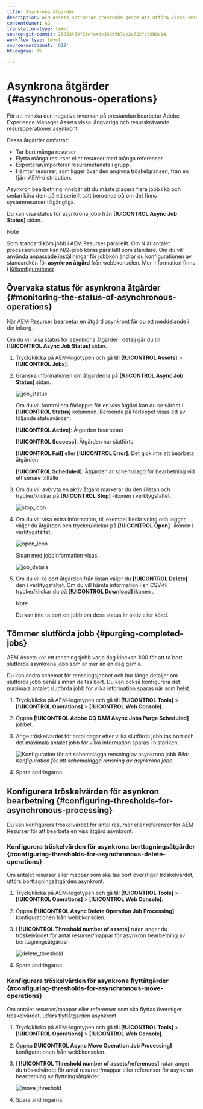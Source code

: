 ```yaml
---
title: Asynkrona åtgärder
description: AEM Assets optimerar prestanda genom att utföra vissa resurskrävande uppgifter asynkront.
contentOwner: AG
translation-type: tm+mt
source-git-commit: 26833f59f21efa4de33969b7ae2e782fe5db8a14
workflow-type: tm+mt
source-wordcount: '618'
ht-degree: 7%

---
```



# Asynkrona åtgärder {#asynchronous-operations}

För att minska den negativa inverkan på prestandan bearbetar Adobe Experience Manager Assets vissa långvariga och resurskrävande resursoperationer asynkront.

Dessa åtgärder omfattar:

* Tar bort många resurser
* Flytta många resurser eller resurser med många referenser
* Exporterar/importerar resursmetadata i grupp.
* Hämtar resurser, som ligger över den angivna tröskelgränsen, från en fjärr-AEM-distribution.

Asynkron bearbetning innebär att du måste placera flera jobb i kö och sedan köra dem på ett seriellt sätt beroende på om det finns systemresurser tillgängliga.

Du kan visa status för asynkrona jobb från **[!UICONTROL Async Job Status]** sidan.

>[!NOTE]
>
>Som standard körs jobb i AEM Resurser parallellt. Om N är antalet processorkärnor kan N/2-jobb köras parallellt som standard. Om du vill använda anpassade inställningar för jobbkön ändrar du konfigurationen av standardkön för **asynkron åtgärd** från webbkonsolen. Mer information finns i [Kökonfigurationer](https://sling.apache.org/documentation/bundles/apache-sling-eventing-and-job-handling.html#queue-configurations).

## Övervaka status för asynkrona åtgärder {#monitoring-the-status-of-asynchronous-operations}

När AEM Resurser bearbetar en åtgärd asynkront får du ett meddelande i din inkorg <!-- and through email -->.

Om du vill visa status för asynkrona åtgärder i detalj går du till **[!UICONTROL Async Job Status]** sidan.

1. Tryck/klicka på AEM-logotypen och gå till **[!UICONTROL Assets]** > **[!UICONTROL Jobs]**.
1. Granska informationen om åtgärderna på **[!UICONTROL Async Job Status]** sidan.

   ![job_status](assets/job_status.png)

   Om du vill kontrollera förloppet för en viss åtgärd kan du se värdet i **[!UICONTROL Status]** kolumnen. Beroende på förloppet visas ett av följande statusvärden:

   **[!UICONTROL Active]**: Åtgärden bearbetas

   **[!UICONTROL Success]**: Åtgärden har slutförts

   **[!UICONTROL Fail]** eller **[!UICONTROL Error]**: Det gick inte att bearbeta åtgärden

   **[!UICONTROL Scheduled]**: Åtgärden är schemalagd för bearbetning vid ett senare tillfälle

1. Om du vill avbryta en aktiv åtgärd markerar du den i listan och trycker/klickar på **[!UICONTROL Stop]** -ikonen i verktygsfältet.

   ![stop_icon](assets/stop_icon.png)

1. Om du vill visa extra information, till exempel beskrivning och loggar, väljer du åtgärden och trycker/klickar på **[!UICONTROL Open]** -ikonen i verktygsfältet.

   ![open_icon](assets/open_icon.png)

   Sidan med jobbinformation visas.

   ![job_details](assets/job_details.png)

1. Om du vill ta bort åtgärden från listan väljer du **[!UICONTROL Delete]** den i verktygsfältet. Om du vill hämta information i en CSV-fil trycker/klickar du på **[!UICONTROL Download]** ikonen .

   >[!NOTE]
   >
   >Du kan inte ta bort ett jobb om dess status är aktiv eller köad.

## Tömmer slutförda jobb {#purging-completed-jobs}

AEM Assets kör ett rensningsjobb varje dag klockan 1:00 för att ta bort slutförda asynkrona jobb som är mer än en dag gamla.

Du kan ändra schemat för rensningsjobbet och hur länge detaljer om slutförda jobb behålls innan de tas bort. Du kan också konfigurera det maximala antalet slutförda jobb för vilka information sparas när som helst.

1. Tryck/klicka på AEM-logotypen och gå till **[!UICONTROL Tools]** > **[!UICONTROL Operations]** > **[!UICONTROL Web Console]**.
1. Öppna **[!UICONTROL Adobe CQ DAM Async Jobs Purge Scheduled]** jobbet.
1. Ange tröskelvärdet för antal dagar efter vilka slutförda jobb tas bort och det maximala antalet jobb för vilka information sparas i historiken.

   ![Konfiguration för att schemalägga rensning av asynkrona jobb](assets/configmgr_purge_asyncjobs.png)
   *Bild: Konfiguration för att schemalägga rensning av asynkrona jobb*

1. Spara ändringarna.

## Konfigurera tröskelvärden för asynkron bearbetning {#configuring-thresholds-for-asynchronous-processing}

Du kan konfigurera tröskelvärdet för antal resurser eller referenser för AEM Resurser för att bearbeta en viss åtgärd asynkront.

### Konfigurera tröskelvärden för asynkrona borttagningsåtgärder {#configuring-thresholds-for-asynchronous-delete-operations}

Om antalet resurser eller mappar som ska tas bort överstiger tröskelvärdet, utförs borttagningsåtgärden asynkront.

1. Tryck/klicka på AEM-logotypen och gå till **[!UICONTROL Tools]** > **[!UICONTROL Operations]** > **[!UICONTROL Web Console]**.
1. Öppna **[!UICONTROL Async Delete Operation Job Processing]** konfigurationen från webbkonsolen.
1. I **[!UICONTROL Threshold number of assets]** rutan anger du tröskelvärdet för antal resurser/mappar för asynkron bearbetning av borttagningsåtgärder.

   ![delete_threshold](assets/delete_threshold.png)

1. Spara ändringarna.

### Konfigurera tröskelvärden för asynkrona flyttåtgärder {#configuring-thresholds-for-asynchronous-move-operations}

Om antalet resurser/mappar eller referenser som ska flyttas överstiger tröskelvärdet, utförs flyttåtgärden asynkront.

1. Tryck/klicka på AEM-logotypen och gå till **[!UICONTROL Tools]** > **[!UICONTROL Operations]** > **[!UICONTROL Web Console]**.
1. Öppna **[!UICONTROL Async Move Operation Job Processing]** konfigurationen från webbkonsolen.
1. I **[!UICONTROL Threshold number of assets/references]** rutan anger du tröskelvärdet för antal resurser/mappar eller referenser för asynkron bearbetning av flyttningsåtgärder.

   ![move_threshold](assets/move_threshold.png)

1. Spara ändringarna.
